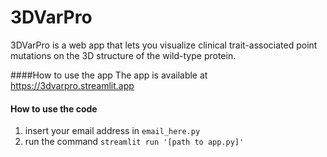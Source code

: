 # 3DVarPro
3DVarPro is a web app that lets you visualize clinical trait-associated point mutations on the 3D structure of the wild-type protein.

####How to use the app
The app is available at https://3dvarpro.streamlit.app

#### How to use the code
1. insert your email address in <code>email_here.py</code>
2. run the command <code>streamlit run '[path to app.py]'</code>
